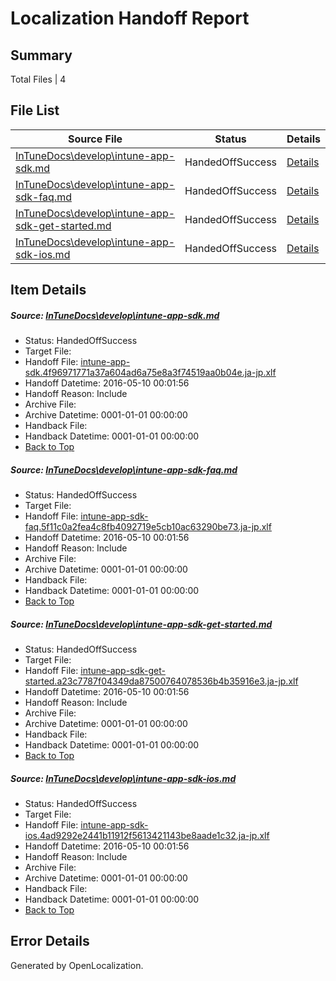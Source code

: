 # <a name='report-top'></a> Localization Handoff Report

## Summary
 Total Files | 4

## File List
 Source File | Status | Details 
 ----------- | ------ | ------- 
 [InTuneDocs\develop\intune-app-sdk.md](https://github.com/Microsoft/IntuneDocs-pr/blob/b7f62c5ee18d8f69fa174f09a1c46b6925c7517c/InTuneDocs/develop/intune-app-sdk.md) | HandedOffSuccess | [Details](#3abf566831348de11f718370d6267e3ff4355bfb262)
 [InTuneDocs\develop\intune-app-sdk-faq.md](https://github.com/Microsoft/IntuneDocs-pr/blob/b7f62c5ee18d8f69fa174f09a1c46b6925c7517c/InTuneDocs/develop/intune-app-sdk-faq.md) | HandedOffSuccess | [Details](#be8413659b57948cfe58e6c106c230ad3252c388259)
 [InTuneDocs\develop\intune-app-sdk-get-started.md](https://github.com/Microsoft/IntuneDocs-pr/blob/b7f62c5ee18d8f69fa174f09a1c46b6925c7517c/InTuneDocs/develop/intune-app-sdk-get-started.md) | HandedOffSuccess | [Details](#a042f0c6206e9aaf4ec0eb012a70930aa95ecc47260)
 [InTuneDocs\develop\intune-app-sdk-ios.md](https://github.com/Microsoft/IntuneDocs-pr/blob/b7f62c5ee18d8f69fa174f09a1c46b6925c7517c/InTuneDocs/develop/intune-app-sdk-ios.md) | HandedOffSuccess | [Details](#820ec2da0554f0af383895482241be7d1c0cf305261)

## Item Details
##### <a name='3abf566831348de11f718370d6267e3ff4355bfb262'></a> Source: [InTuneDocs\develop\intune-app-sdk.md](https://github.com/Microsoft/IntuneDocs-pr/blob/b7f62c5ee18d8f69fa174f09a1c46b6925c7517c/InTuneDocs/develop/intune-app-sdk.md)
* Status: HandedOffSuccess
* Target File: 
* Handoff File: [intune-app-sdk.4f96971771a37a604ad6a75e8a3f74519aa0b04e.ja-jp.xlf](https://github.com/Microsoft/EM.handoff/blob/034c0e86baefb304d26037b9a35165f448b46c9a/ol-handoff/Microsoft/IntuneDocs-pr.ja-jp/master/intune-app-sdk.4f96971771a37a604ad6a75e8a3f74519aa0b04e.ja-jp.xlf)
* Handoff Datetime: 2016-05-10 00:01:56
* Handoff Reason: Include
* Archive File: 
* Archive Datetime: 0001-01-01 00:00:00
* Handback File: 
* Handback Datetime: 0001-01-01 00:00:00
* [Back to Top](#report-top)

##### <a name='be8413659b57948cfe58e6c106c230ad3252c388259'></a> Source: [InTuneDocs\develop\intune-app-sdk-faq.md](https://github.com/Microsoft/IntuneDocs-pr/blob/b7f62c5ee18d8f69fa174f09a1c46b6925c7517c/InTuneDocs/develop/intune-app-sdk-faq.md)
* Status: HandedOffSuccess
* Target File: 
* Handoff File: [intune-app-sdk-faq.5f11c0a2fea4c8fb4092719e5cb10ac63290be73.ja-jp.xlf](https://github.com/Microsoft/EM.handoff/blob/034c0e86baefb304d26037b9a35165f448b46c9a/ol-handoff/Microsoft/IntuneDocs-pr.ja-jp/master/intune-app-sdk-faq.5f11c0a2fea4c8fb4092719e5cb10ac63290be73.ja-jp.xlf)
* Handoff Datetime: 2016-05-10 00:01:56
* Handoff Reason: Include
* Archive File: 
* Archive Datetime: 0001-01-01 00:00:00
* Handback File: 
* Handback Datetime: 0001-01-01 00:00:00
* [Back to Top](#report-top)

##### <a name='a042f0c6206e9aaf4ec0eb012a70930aa95ecc47260'></a> Source: [InTuneDocs\develop\intune-app-sdk-get-started.md](https://github.com/Microsoft/IntuneDocs-pr/blob/b7f62c5ee18d8f69fa174f09a1c46b6925c7517c/InTuneDocs/develop/intune-app-sdk-get-started.md)
* Status: HandedOffSuccess
* Target File: 
* Handoff File: [intune-app-sdk-get-started.a23c7787f04349da87500764078536b4b35916e3.ja-jp.xlf](https://github.com/Microsoft/EM.handoff/blob/034c0e86baefb304d26037b9a35165f448b46c9a/ol-handoff/Microsoft/IntuneDocs-pr.ja-jp/master/intune-app-sdk-get-started.a23c7787f04349da87500764078536b4b35916e3.ja-jp.xlf)
* Handoff Datetime: 2016-05-10 00:01:56
* Handoff Reason: Include
* Archive File: 
* Archive Datetime: 0001-01-01 00:00:00
* Handback File: 
* Handback Datetime: 0001-01-01 00:00:00
* [Back to Top](#report-top)

##### <a name='820ec2da0554f0af383895482241be7d1c0cf305261'></a> Source: [InTuneDocs\develop\intune-app-sdk-ios.md](https://github.com/Microsoft/IntuneDocs-pr/blob/b7f62c5ee18d8f69fa174f09a1c46b6925c7517c/InTuneDocs/develop/intune-app-sdk-ios.md)
* Status: HandedOffSuccess
* Target File: 
* Handoff File: [intune-app-sdk-ios.4ad9292e2441b11912f5613421143be8aade1c32.ja-jp.xlf](https://github.com/Microsoft/EM.handoff/blob/034c0e86baefb304d26037b9a35165f448b46c9a/ol-handoff/Microsoft/IntuneDocs-pr.ja-jp/master/intune-app-sdk-ios.4ad9292e2441b11912f5613421143be8aade1c32.ja-jp.xlf)
* Handoff Datetime: 2016-05-10 00:01:56
* Handoff Reason: Include
* Archive File: 
* Archive Datetime: 0001-01-01 00:00:00
* Handback File: 
* Handback Datetime: 0001-01-01 00:00:00
* [Back to Top](#report-top)


## Error Details

Generated by OpenLocalization.
